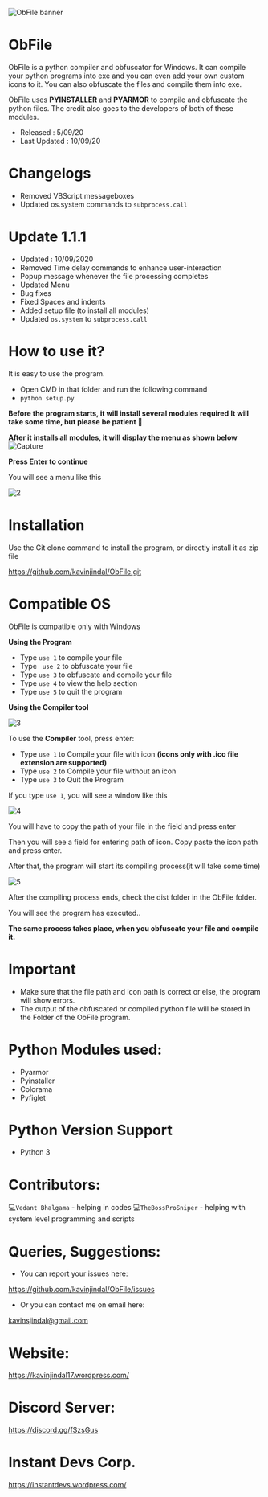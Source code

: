 ![ObFile banner](https://user-images.githubusercontent.com/68228966/92695177-bb6dc080-f365-11ea-81a4-8236bf1068fb.jpg)

# ObFile
ObFile is a python compiler and obfuscator for Windows. It can compile your python programs into exe and you can even add your own custom icons to it. You can also obfuscate the files and compile them into exe.

ObFile uses **PYINSTALLER** and **PYARMOR** to compile and obfuscate the python files. The credit also goes to the developers of both of these modules. 

* Released : 5/09/20
* Last Updated : 10/09/20

# Changelogs
* Removed VBScript messageboxes
* Updated os.system commands to `subprocess.call`

# Update 1.1.1
* Updated : 10/09/2020
* Removed Time delay commands to enhance user-interaction
* Popup message whenever the file processing completes
* Updated Menu
* Bug fixes
* Fixed Spaces and indents
* Added setup file (to install all modules)
* Updated `os.system` to `subprocess.call`

# How to use it?
It is easy to use the program. 
* Open CMD in that folder and run the following command
* `python setup.py`

**Before the program starts, it will install several modules required**
**It will take some time, but please be patient :slightly_smiling_face:**

**After it installs all modules, it will display  the menu as shown below**
![Capture](https://user-images.githubusercontent.com/68228966/92302197-e03dee80-ef87-11ea-9ab1-c425c64af53b.PNG)

**Press Enter to continue**
 
 You will see a menu like this
 
 ![2](https://user-images.githubusercontent.com/68228966/92302222-03689e00-ef88-11ea-99d1-865a91a953d5.PNG)
 
 # Installation
 
 Use the Git clone command to install the program, or directly install it as zip file
 
 https://github.com/kavinjindal/ObFile.git
 
# Compatible OS

ObFile is compatible only with Windows

**Using the Program**
 * Type `use 1` to compile your file
 * Type ` use 2` to obfuscate your file
 * Type ` use 3 ` to obfuscate and compile your file
 * Type ` use 4 ` to view the help section
 * Type ` use 5 ` to quit the program
 
 **Using the Compiler tool**
 
 ![3](https://user-images.githubusercontent.com/68228966/92302312-df598c80-ef88-11ea-878f-bd2e9624ae89.PNG)
 
To use the **Compiler** tool, press enter:
* Type `use 1` to Compile your file with icon **(icons only with .ico file extension are supported)**
* Type `use 2` to Compile your file without an icon
* Type `use 3` to Quit the Program

If you type ` use 1 `, you will see a window like this

![4](https://user-images.githubusercontent.com/68228966/92302374-58f17a80-ef89-11ea-98c4-3b835a17e6de.PNG)

You will have to copy the path of your file in the field and press enter

Then you will see a field for entering path of icon. Copy paste the icon path and press enter. 

After that, the program will start its compiling process(it will take some time)

![5](https://user-images.githubusercontent.com/68228966/92302826-cd79e880-ef8c-11ea-9337-2eacb8c598db.PNG)

After the compiling process ends, check the dist folder in the ObFile folder.

You will see the program has executed..

**The same process takes place, when you obfuscate your file and compile it.**

# Important
* Make sure that the file path and icon path is correct or else, the program will show errors.
* The output of the obfuscated or compiled python file will be stored in the Folder of the ObFile program.

# Python Modules used:
* Pyarmor
* Pyinstaller
* Colorama
* Pyfiglet

# Python Version Support
* Python 3

# Contributors:
:computer:` Vedant Bhalgama ` - helping in codes
:computer:` TheBossProSniper ` - helping with system level programming and scripts

# Queries, Suggestions:

* You can report your issues here:

https://github.com/kavinjindal/ObFile/issues

* Or you can contact me on email here:

kavinsjindal@gmail.com

# Website:

https://kavinjindal17.wordpress.com/

# Discord Server:

https://discord.gg/fSzsGus

# Instant Devs Corp.

https://instantdevs.wordpress.com/


